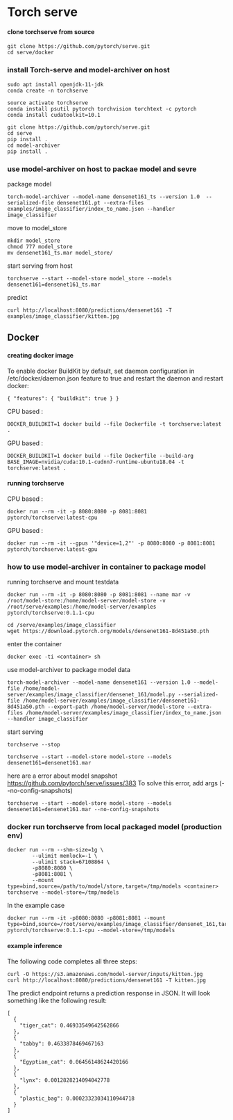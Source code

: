 
#  Torch serve

#### clone torchserve from source
```
git clone https://github.com/pytorch/serve.git
cd serve/docker
```
### install Torch-serve  and model-archiver on host
```
sudo apt install openjdk-11-jdk
conda create -n torchserve

source activate torchserve
conda install psutil pytorch torchvision torchtext -c pytorch
conda install cudatoolkit=10.1

git clone https://github.com/pytorch/serve.git
cd serve     
pip install .
cd model-archiver
pip install .
```

### use model-archiver on host to packae model and sevre
package model
```
torch-model-archiver --model-name densenet161_ts --version 1.0  --serialized-file densenet161.pt --extra-files examples/image_classifier/index_to_name.json --handler image_classifier
```
move to model_store
```
mkdir model_store
chmod 777 model_store
mv densenet161_ts.mar model_store/
```
start serving from host
```
torchserve --start --model-store model_store --models densenet161=densenet161_ts.mar
```
predict
```
curl http://localhost:8080/predictions/densenet161 -T examples/image_classifier/kitten.jpg
```
## Docker
#### creating docker image 

To enable docker BuildKit by default, set daemon configuration in /etc/docker/daemon.json feature to true and restart the daemon and restart docker:
```
{ "features": { "buildkit": true } }
```

CPU based :
```
DOCKER_BUILDKIT=1 docker build --file Dockerfile -t torchserve:latest .
```
GPU based :
```
DOCKER_BUILDKIT=1 docker build --file Dockerfile --build-arg BASE_IMAGE=nvidia/cuda:10.1-cudnn7-runtime-ubuntu18.04 -t torchserve:latest .
```

#### running torchserve 
CPU  based :
```
docker run --rm -it -p 8080:8080 -p 8081:8081 pytorch/torchserve:latest-cpu
```
GPU based :
```
docker run --rm -it --gpus '"device=1,2"' -p 8080:8080 -p 8081:8081 pytorch/torchserve:latest-gpu
```
###  how to use model-archiver in container to package model 
running torchserve and mount testdata 
```
docker run --rm -it -p 8080:8080 -p 8081:8081 --name mar -v /root/model-store:/home/model-server/model-store -v /root/serve/examples:/home/model-server/examples  pytorch/torchserve:0.1.1-cpu
```
```
cd /serve/examples/image_classifier
wget https://download.pytorch.org/models/densenet161-8d451a50.pth
```
enter the container
```
docker exec -ti <container> sh
```
use model-archiver to package model data
```
torch-model-archiver --model-name densenet161 --version 1.0 --model-file /home/model-server/examples/image_classifier/densenet_161/model.py --serialized-file /home/model-server/examples/image_classifier/densenet161-8d451a50.pth --export-path /home/model-server/model-store --extra-files /home/model-server/examples/image_classifier/index_to_name.json --handler image_classifier
```
start serving
```
torchserve --stop

torchserve --start --model-store model-store --models densenet161=densenet161.mar
```
here are a error about model snapshot
https://github.com/pytorch/serve/issues/383
To solve this error, add args (--no-config-snapshots)
```
torchserve --start --model-store model-store --models densenet161=densenet161.mar --no-config-snapshots
```
### docker run torchserve from local packaged model (production env)

```
docker run --rm --shm-size=1g \
        --ulimit memlock=-1 \
        --ulimit stack=67108864 \
        -p8080:8080 \
        -p8081:8081 \
        --mount type=bind,source=/path/to/model/store,target=/tmp/models <container> torchserve --model-store=/tmp/models 
```
In the example case
```
docker run --rm -it -p8080:8080 -p8081:8081 --mount type=bind,source=/root/serve/examples/image_classifier/densenet_161,target=/tmp/models pytorch/torchserve:0.1.1-cpu --model-store=/tmp/models 
```
#### example inference
The following code completes all three steps:
```
curl -O https://s3.amazonaws.com/model-server/inputs/kitten.jpg
curl http://localhost:8080/predictions/densenet161 -T kitten.jpg
```
The predict endpoint returns a prediction response in JSON. It will look something like the following result:
```
[
  {
    "tiger_cat": 0.46933549642562866
  },
  {
    "tabby": 0.4633878469467163
  },
  {
    "Egyptian_cat": 0.06456148624420166
  },
  {
    "lynx": 0.0012828214094042778
  },
  {
    "plastic_bag": 0.00023323034110944718
  }
]
```



